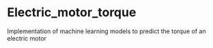 # Electric_motor_torque
Implementation of machine learning models to predict the torque of an electric motor
